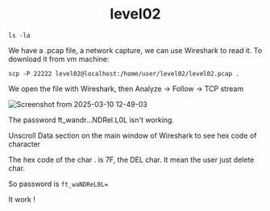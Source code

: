 <h1 align="center"> level02 </h1>

```
ls -la
```

We have a .pcap file, a network capture, we can use Wireshark to read it.
To download it from vm machine:
```shell
scp -P 22222 level02@localhost:/home/user/level02/level02.pcap .
```

We open the file with Wireshark, then Analyze -> Follow -> TCP stream

![Screenshot from 2025-03-10 12-49-03](https://github.com/user-attachments/assets/e5d286d9-eb78-4c79-b0d5-d21a43392c26)

The password ft_wandr...NDRel.L0L isn't working.

Unscroll Data section on the main window of Wireshark to see hex code of character

The hex code of the char . is 7F, the DEL char. It mean the user just delete char.

So password is ```ft_waNDReL0L=```

It work !
